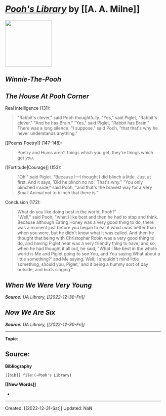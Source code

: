
# [*Pooh's Library*](https://www.amazon.com/Poohs-Library-Winnie-Pooh-Original/dp/0525444513?ufe=app_do%3Aamzn1.fos.006c50ae-5d4c-4777-9bc0-4513d670b6bc) by [[A. A. Milne]]

<img src="" width=150>

## *Winnie-The-Pooh*

## *The House At Pooh Corner*

Real intelligence (131): 
>"Rabbit's clever," said Pooh thoughtfully.
>"Yes," said Piglet, "Rabbit's clever."
>"And he has Brain."
>"Yes," said Piglet, "Rabbit has Brain."
>There was a long silence.
>"I suppose," said Pooh, "that that's why he never understands anything."

[[Poems|Poetry]] (147-148):
>Poetry and Hums aren't things which you get, they're things which get *you*.

[[Fortitude|Courage]] (153):
>"Oh!" said Piglet. "Because I—I thought I did blinch a little. Just at first. And it says, 'Did he blinch no no.' That's why."
>"You only blinched inside," said Pooh, "and that's the bravest way for a Very Small Animal not to blinch that there is." 


Conclusion (172):
>What do you like doing best in the world, Pooh?"  
>"Well," said Pooh, "what I like best and then he had to stop and think. Because although Eating Honey was a very good thing to do, there was a moment just before you began to eat it which was better than when you were, but he didn't know what it was called. And then he thought that being with Christopher Robin was a very good thing to do, and having Piglet near was a very friendly thing to have; and so, when he had thought it all out, he said, "What I like best in the whole world is Me and Piglet going to see You, and You saying What about a little something?' and Me saying, Well, I shouldn't mind little something, should you, Piglet,' and it being a hummy sort of day outside, and birds singing."


## *When We Were Very Young*
_**Source:**  UA Library, [[2022-12-30-Fri]]_

## *Now We Are Six*
_**Source:**  UA Library, [[2022-12-30-Fri]]_

--- 
**Topic**: 

**Source**: 
- 

**Bibliography**

```query
[[bib]] file:(~Pooh's Library)
```
 

**[[New Words]]**

- 

---
Created: [[2022-12-31-Sat]]
Updated: NaN
